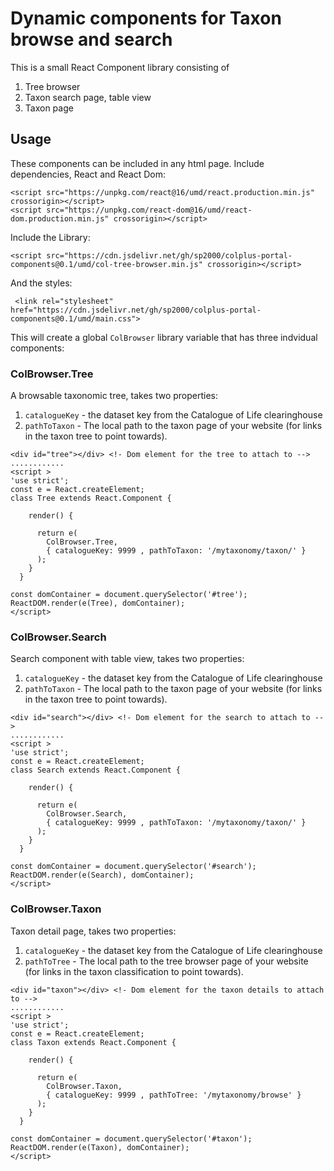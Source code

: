 # Dynamic components for Taxon browse and search

This is a small React Component library consisting of

1. Tree browser
2. Taxon search page, table view
3. Taxon page


## Usage
These components can be included in any html page.
Include dependencies, React and React Dom:

````
<script src="https://unpkg.com/react@16/umd/react.production.min.js" crossorigin></script>
<script src="https://unpkg.com/react-dom@16/umd/react-dom.production.min.js" crossorigin></script>
````

Include the Library:

````
<script src="https://cdn.jsdelivr.net/gh/sp2000/colplus-portal-components@0.1/umd/col-tree-browser.min.js" crossorigin></script>
````

And the styles:

````
 <link rel="stylesheet" href="https://cdn.jsdelivr.net/gh/sp2000/colplus-portal-components@0.1/umd/main.css">
 ````

This will create a global `ColBrowser` library variable that has three indvidual components:


### ColBrowser.Tree
A browsable taxonomic tree, takes two properties: 
1. `catalogueKey` - the dataset key from the Catalogue of Life clearinghouse 
2. `pathToTaxon` - The local path to the taxon page of your website (for links in the taxon tree to point towards).

````
<div id="tree"></div> <!- Dom element for the tree to attach to -->
............
<script >
'use strict';
const e = React.createElement;
class Tree extends React.Component {

    render() {
       
      return e(
        ColBrowser.Tree,
        { catalogueKey: 9999 , pathToTaxon: '/mytaxonomy/taxon/' }
      );
    }
  }

const domContainer = document.querySelector('#tree');
ReactDOM.render(e(Tree), domContainer);
</script>
````
### ColBrowser.Search
Search component with table view, takes two properties: 
1. `catalogueKey` - the dataset key from the Catalogue of Life clearinghouse 
2. `pathToTaxon` - The local path to the taxon page of your website (for links in the taxon tree to point towards).

````
<div id="search"></div> <!- Dom element for the search to attach to -->
............
<script >
'use strict';
const e = React.createElement;
class Search extends React.Component {

    render() {
       
      return e(
        ColBrowser.Search,
        { catalogueKey: 9999 , pathToTaxon: '/mytaxonomy/taxon/' }
      );
    }
  }

const domContainer = document.querySelector('#search');
ReactDOM.render(e(Search), domContainer);
</script>
````

### ColBrowser.Taxon
Taxon detail page, takes two properties: 
1. `catalogueKey` - the dataset key from the Catalogue of Life clearinghouse 
2. `pathToTree` - The local path to the tree browser page of your website (for links in the taxon classification to point towards).

````
<div id="taxon"></div> <!- Dom element for the taxon details to attach to -->
............
<script >
'use strict';
const e = React.createElement;
class Taxon extends React.Component {

    render() {
       
      return e(
        ColBrowser.Taxon,
        { catalogueKey: 9999 , pathToTree: '/mytaxonomy/browse' }
      );
    }
  }

const domContainer = document.querySelector('#taxon');
ReactDOM.render(e(Taxon), domContainer);
</script>
````
